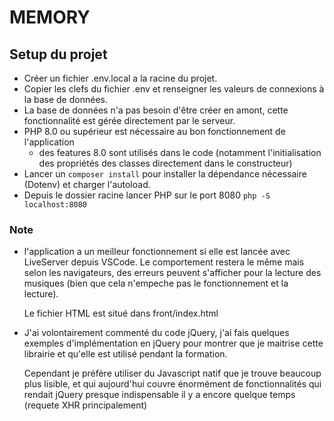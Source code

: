 # MEMORY

## Setup du projet
- Créer un fichier .env.local a la racine du projet.
- Copier les clefs du fichier .env et renseigner les valeurs de connexions à la base de données.
- La base de données n'a pas besoin d'être créer en amont, cette fonctionnalité est gérée directement par le serveur.
- PHP 8.0 ou supérieur est nécessaire au bon fonctionnement de l'application
    - des features 8.0 sont utilisés dans le code (notamment l'initialisation des propriétés des classes directement dans le constructeur)
- Lancer un `composer install` pour installer la dépendance nécessaire (Dotenv) et charger l'autoload.
- Depuis le dossier racine lancer PHP sur le port 8080 `php -S localhost:8080`

### Note
- l'application a un meilleur fonctionnement si elle est lancée avec LiveServer depuis VSCode. Le comportement restera le même mais selon les navigateurs, des erreurs peuvent s'afficher pour la lecture des musiques (bien que cela n'empeche pas le fonctionnement et la lecture).

    Le fichier HTML est situé dans front/index.html
- J'ai volontairement commenté du code jQuery, j'ai fais quelques exemples d'implémentation en jQuery pour montrer que je maitrise cette librairie et qu'elle est utilisé pendant la formation.

    Cependant je préfère utiliser du Javascript natif que je trouve beaucoup plus lisible, et qui aujourd'hui couvre énormément de fonctionnalités qui rendait jQuery presque indispensable il y a encore quelque temps (requete XHR principalement)

